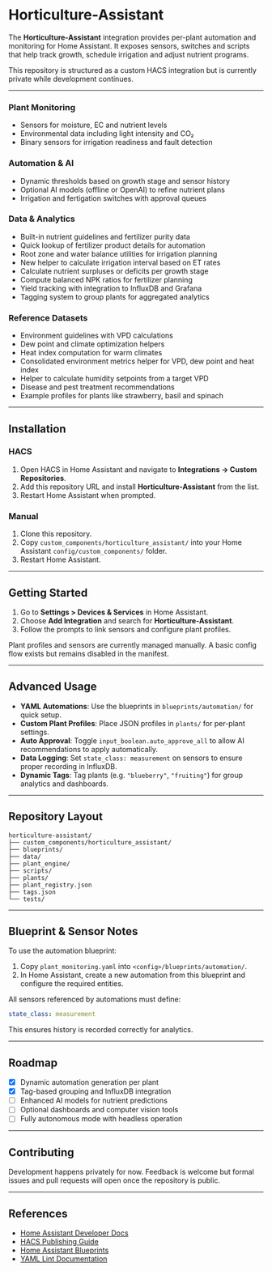 # Horticulture-Assistant

The **Horticulture-Assistant** integration provides per-plant automation and monitoring for Home Assistant. It exposes sensors, switches and scripts that help track growth, schedule irrigation and adjust nutrient programs.

This repository is structured as a custom HACS integration but is currently private while development continues.

---

### Plant Monitoring
- Sensors for moisture, EC and nutrient levels
- Environmental data including light intensity and CO₂
- Binary sensors for irrigation readiness and fault detection

### Automation & AI
- Dynamic thresholds based on growth stage and sensor history
- Optional AI models (offline or OpenAI) to refine nutrient plans
- Irrigation and fertigation switches with approval queues

### Data & Analytics
- Built-in nutrient guidelines and fertilizer purity data
- Quick lookup of fertilizer product details for automation
- Root zone and water balance utilities for irrigation planning
- New helper to calculate irrigation interval based on ET rates
- Calculate nutrient surpluses or deficits per growth stage
- Compute balanced NPK ratios for fertilizer planning
- Yield tracking with integration to InfluxDB and Grafana
- Tagging system to group plants for aggregated analytics

### Reference Datasets
- Environment guidelines with VPD calculations
- Dew point and climate optimization helpers
- Heat index computation for warm climates
- Consolidated environment metrics helper for VPD, dew point and heat index
- Helper to calculate humidity setpoints from a target VPD
- Disease and pest treatment recommendations
- Example profiles for plants like strawberry, basil and spinach

---

## Installation

### HACS
1. Open HACS in Home Assistant and navigate to **Integrations → Custom Repositories**.
2. Add this repository URL and install **Horticulture-Assistant** from the list.
3. Restart Home Assistant when prompted.

### Manual
1. Clone this repository.
2. Copy `custom_components/horticulture_assistant/` into your Home Assistant `config/custom_components/` folder.
3. Restart Home Assistant.

---

## Getting Started

1. Go to **Settings > Devices & Services** in Home Assistant.
2. Choose **Add Integration** and search for **Horticulture-Assistant**.
3. Follow the prompts to link sensors and configure plant profiles.

Plant profiles and sensors are currently managed manually. A basic config flow exists but remains disabled in the manifest.

---

## Advanced Usage

- **YAML Automations**: Use the blueprints in `blueprints/automation/` for quick setup.
- **Custom Plant Profiles**: Place JSON profiles in `plants/` for per-plant settings.
- **Auto Approval**: Toggle `input_boolean.auto_approve_all` to allow AI recommendations to apply automatically.
- **Data Logging**: Set `state_class: measurement` on sensors to ensure proper recording in InfluxDB.
- **Dynamic Tags**: Tag plants (e.g. `"blueberry"`, `"fruiting"`) for group analytics and dashboards.

---

## Repository Layout

```text
horticulture-assistant/
├── custom_components/horticulture_assistant/
├── blueprints/
├── data/
├── plant_engine/
├── scripts/
├── plants/
├── plant_registry.json
├── tags.json
└── tests/
```

---

## Blueprint & Sensor Notes

To use the automation blueprint:
1. Copy `plant_monitoring.yaml` into `<config>/blueprints/automation/`.
2. In Home Assistant, create a new automation from this blueprint and configure the required entities.

All sensors referenced by automations must define:

```yaml
state_class: measurement
```

This ensures history is recorded correctly for analytics.

---

## Roadmap

- [x] Dynamic automation generation per plant
- [x] Tag-based grouping and InfluxDB integration
- [ ] Enhanced AI models for nutrient predictions
- [ ] Optional dashboards and computer vision tools
- [ ] Fully autonomous mode with headless operation

---

## Contributing

Development happens privately for now. Feedback is welcome but formal issues and pull requests will open once the repository is public.

---

## References

- [Home Assistant Developer Docs](https://developers.home-assistant.io/)
- [HACS Publishing Guide](https://hacs.xyz/docs/publish/start)
- [Home Assistant Blueprints](https://www.home-assistant.io/docs/automation/using-blueprints/)
- [YAML Lint Documentation](https://yamllint.readthedocs.io/)

